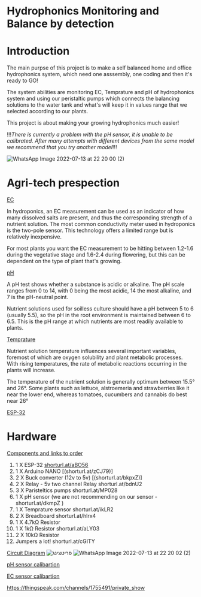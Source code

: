 # Hydrophonics Monitoring and Balance by detection
# Introduction

The main purpse of this project is to make a self balanced home and office hydrophonics system, which need one asssembly, one coding and then it's ready to GO!

The system abilities are monitoring EC, Temprature and pH of hydrophonics system and using our peristaltic pumps which connects the balancing solutions to the water tank and what's will keep it in values range that we selected according to our plants.

This project is about making your growing hydrophonics much easier!

!!!*There is currently a problem with the pH sensor, it is unable to be calibrated. After many attempts with different devices from the same model we recommend that you try another model*!!!

![WhatsApp Image 2022-07-13 at 22 20 00 (2)](https://user-images.githubusercontent.com/109233742/179001260-5c865339-d603-4b53-944d-10a362ce89dc.jpeg)

# Agri-tech prespection

<ins>EC</ins>

In hydroponics, an EC measurement can be used as an indicator of how many dissolved salts are present, and thus the corresponding strength of a nutrient solution. The most common conductivity meter used in hydroponics is the two-pole sensor. This technology offers a limited range but is relatively inexpensive.

For most plants you want the EC measurement to be hitting between 1.2-1.6 during the vegetative stage and 1.6-2.4 during flowering, but this can be dependent on the type of plant that's growing.

<ins>pH</ins>

A pH test shows whether a substance is acidic or alkaline. The pH scale ranges from 0 to 14, with 0 being the most acidic, 14 the most alkaline, and 7 is the pH-neutral point.

Nutrient solutions used for soilless culture should have a pH between 5 to 6 (usually 5.5), so the pH in the root environment is maintained between 6 to 6.5. This is the pH range at which nutrients are most readily available to plants.

<ins>Temprature</ins>

Nutrient solution temperature influences several important variables, foremost of which are oxygen solubility and plant metabolic processes. With rising temperatures, the rate of metabolic reactions occurring in the plants will increase.

The temperature of the nutrient solution is generally optimum between 15.5° and 26°. Some plants such as lettuce, alstroemeria and strawberries like it near the lower end, whereas tomatoes, cucumbers and cannabis do best near 26° 

[ESP-32]([shorturl.at/aBO56](https://he.aliexpress.com/item/1005003818247483.html?spm=a2g0o.productlist.0.0.755710d1jXgc9F&algo_pvid=285495db-7b43-4cc5-bc67-508cdd252f7d&algo_exp_id=285495db-7b43-4cc5-bc67-508cdd252f7d-15&pdp_ext_f=%7B%22sku_id%22%3A%2212000027263733305%22%7D&pdp_npi=2%40dis%21ILS%21%216.46%21%21%21%21%21%402100bddf16578052994232769e06b1%2112000027263733305%21sea&gatewayAdapt=glo2isr))
# Hardware

<ins>Components and links to order</ins>

  1. 1 X ESP-32 [shorturl.at/aBO56](url)
  2. 1 X Arduino NANO [(shorturl.at/zCJ79)]
  3. 2 X Buck converter (12v to 5v) [(shorturl.at/bkpxZ)]
  4. 2 X Relay - 5v two channel Relay shorturl.at/bdnU2
  5. 3 X Paristeltics pumps shorturl.at/MP028
  6. 1 X pH sensor (we are not recommending on our sensor - shorturl.at/dkmpZ )
  7. 1 X Temprature sensor shorturl.at/ikLR2
  8. 2 X Breadboard shorturl.at/hlrx4
  9. 1 X 4.7kΩ Resistor
  10. 1 X 1kΩ Resistor  shorturl.at/aLY03
  11. 2 X 10kΩ Resistor
  12. Jumpers a lot! shorturl.at/cGITY
  
 <ins>Circuit Diagram</ins>
 ![פריטצינג](https://user-images.githubusercontent.com/109233742/178999706-d02ac94c-66c8-4eb0-b16b-0e4afe13968e.jpeg)
![WhatsApp Image 2022-07-13 at 22 20 02 (2)](https://user-images.githubusercontent.com/109233742/178998765-0efa04d0-729d-41ea-9069-ab857aa288cb.jpeg)


<ins>pH sensor calibartion</ins>

<ins>EC sensor calibartion</ins>
 

https://thingspeak.com/channels/1755491/private_show

